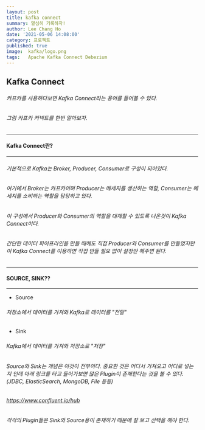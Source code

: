```yaml
---
layout: post
title: kafka connect
summary: 열심히 기록하자!
author: Lee Chang Ho
date: '2021-05-06 14:08:00'
category: 프로젝트
published: true
image:  kafka/logo.png
tags:   Apache Kafka Connect Debezium
---
```


## Kafka Connect
###### 카프카를 사용하다보면 Kafka Connect라는 용어를 들어볼 수 있다.  
###### 그럼 카프카 커넥트를 한번 알아보자.

---
#### Kafka Connect란?
--- 
###### 기본적으로 Kafka는 Broker, Producer, Consumer로 구성이 되어있다.
###### 여기에서 Broker는 카프카이며 Producer는 메세지를 생산하는 역할, Consumer는 메세지를 소비하는 역할을 담당하고 있다.  
###### 이 구성에서 Producer와 Consumer의 역할을 대체할 수 있도록 나온것이 Kafka Connect이다.

###### 간단한 데이터 파이프라인을 만들 때에도 직접 Producer와 Consumer를 만들었지만 이 Kafka Connect를 이용하면 직접 만들 필요 없이 설정만 해주면 된다.

---
#### SOURCE, SINK??
---
- Source  
###### 저장소에서 데이터를 가져와 Kafka로 데이터를 "전달"
- Sink
###### Kafka에서 데이터를 가져와 저장소로 "저장"

###### Source와 Sink는 개념은 이것이 전부이다. 중요한 것은 어디서 가져오고 어디로 넣는지 인데  아래 링크를 타고 들어가보면 많은 Plugin이 존재한다는 것을 볼 수 있다.(JDBC, ElasticSearch, MongoDB, File 등등)
###### https://www.confluent.io/hub
###### 각각의 Plugin들은 Sink와 Source용이 존재하기 때문에 잘 보고 선택을 해야 한다.  

<!--stackedit_data:
eyJoaXN0b3J5IjpbLTE5MDY5MzcwNyw2ODcxNDI3NDUsLTEzNj
MyOTczMzFdfQ==
-->